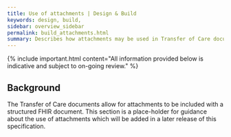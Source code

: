 ```yaml
---
title: Use of attachments | Design & Build 
keywords: design, build,																																					tags: [design, overview]
sidebar: overview_sidebar
permalink: build_attachments.html
summary: Describes how attachments may be used in Transfer of Care documents
---
```


{% include important.html content="All information provided below is indicative and subject to on-going review." %}

## Background ##

The Transfer of Care documents allow for attachments to be included with a structured FHIR document. This section is a place-holder for guidance about the use of attachments which will be added in a later release of this specification.








